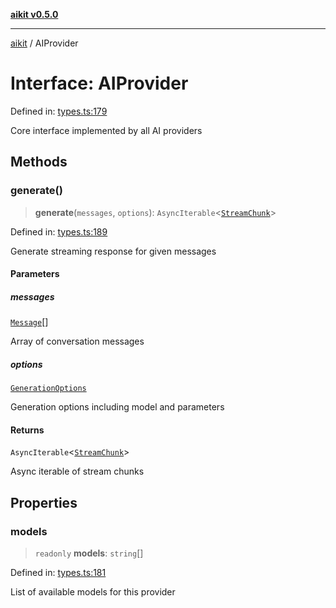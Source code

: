 [**aikit v0.5.0**](../README.md)

***

[aikit](../README.md) / AIProvider

# Interface: AIProvider

Defined in: [types.ts:179](https://github.com/chinmaymk/aikit/blob/main/src/types.ts#L179)

Core interface implemented by all AI providers

## Methods

### generate()

> **generate**(`messages`, `options`): `AsyncIterable`\<[`StreamChunk`](StreamChunk.md)\>

Defined in: [types.ts:189](https://github.com/chinmaymk/aikit/blob/main/src/types.ts#L189)

Generate streaming response for given messages

#### Parameters

##### messages

[`Message`](Message.md)[]

Array of conversation messages

##### options

[`GenerationOptions`](GenerationOptions.md)

Generation options including model and parameters

#### Returns

`AsyncIterable`\<[`StreamChunk`](StreamChunk.md)\>

Async iterable of stream chunks

## Properties

### models

> `readonly` **models**: `string`[]

Defined in: [types.ts:181](https://github.com/chinmaymk/aikit/blob/main/src/types.ts#L181)

List of available models for this provider
